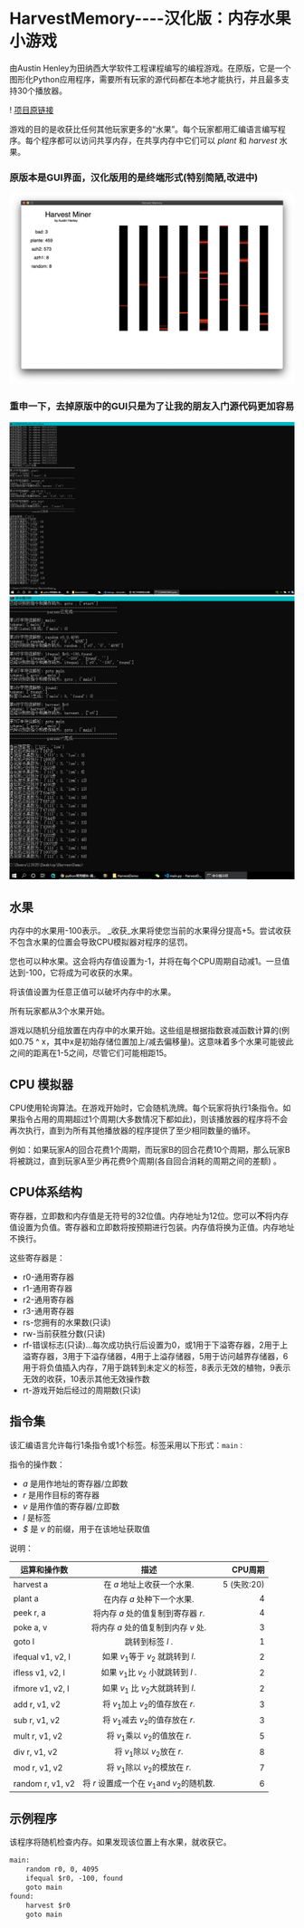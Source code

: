 # HarvestMemory----汉化版：内存水果小游戏

由Austin Henley为田纳西大学软件工程课程编写的编程游戏。在原版，它是一个图形化Python应用程序，需要所有玩家的源代码都在本地才能执行，并且最多支持30个播放器。

! [项目原链接](https://github.com/AZHenley/HarvestMemory)

游戏的目的是收获比任何其他玩家更多的“水果”。每个玩家都用汇编语言编写程序。每个程序都可以访问共享内存，在共享内存中它们可以 _plant_ 和 _harvest_ 水果。

### 原版本是GUI界面，汉化版用的是终端形式(特别简陋,改进中)
![(原版本)Harvest Memory的GUI](https://github.com/AZHenley/HarvestMemory/blob/master/screenshot.png)
### 重申一下，去掉原版中的GUI只是为了让我的朋友入门源代码更加容易
![(CLI)单玩家](./img/sigle&#32;player.png)
![(CLI)双玩家](img/mul-player.jpg)


## 水果

内存中的水果用-100表示​​。 _收获_水果将使您当前的水果得分提高+5。尝试收获不包含水果的位置会导致CPU模拟器对程序的惩罚。

您也可以种水果。这会将内存值设置为-1，并将在每个CPU周期自动减1。一旦值达到-100，它将成为可收获的水果。

将该值设置为任意正值可以破坏内存中的水果。

所有玩家都从3个水果开始。

游戏以随机分组放置在内存中的水果开始。这些组是根据指数衰减函数计算的(例如0.75 ^ x，其中x是初始存储位置加上/减去偏移量)。这意味着多个水果可能彼此之间的距离在1-5之间，尽管它们可能相距15。


## CPU 模拟器

CPU使用轮询算法。在游戏开始时，它会随机洗牌。每个玩家将执行1条指令。如果指令占用的周期超过1个周期(大多数情况下都如此)，则该播放器的程序将不会再次执行，直到为所有其他播放器的程序提供了至少相同数量的循环。

例如：如果玩家A的回合花费1个周期，而玩家B的回合花费10个周期，那么玩家B将被跳过，直到玩家A至少再花费9个周期(各自回合消耗的周期之间的差额) 。


## CPU体系结构

寄存器，立即数和内存值是无符号的32位值。内存地址为12位。您可以**不**将内存值设置为负值。寄存器和立即数将按预期进行包装。内存值将换为正值。内存地址不换行。

这些寄存器是：
* r0-通用寄存器
* r1-通用寄存器
* r2-通用寄存器
* r3-通用寄存器
* rs-您拥有的水果数(只读)
* rw-当前获胜分数(只读)
* rf-错误标志(只读)...每次成功执行后设置为0，或1用于下溢寄存器，2用于上溢寄存器，3用于下溢存储器，4用于上溢存储器，5用于访问越界存储器，6用于将负值插入内存，7用于跳转到未定义的标签，8表示无效的植物，9表示无效的收获，10表示其他无效操作数
* rt-游戏开始后经过的周期数(只读)


## 指令集

该汇编语言允许每行1条指令或1个标签。标签采用以下形式：`main：`

指令的操作数：

* _a_ 是用作地址的寄存器/立即数
* _r_ 是用作目标的寄存器
* _v_ 是用作值的寄存器/立即数
* _l_ 是标签
* _$_ 是 _v_ 的前缀，用于在该地址获取值

说明：

|运算和操作数|描述|CPU周期|
| ------------- |:-------------:| -----:|
| harvest a      | 在 _a_ 地址上收获一个水果. | 5 (失败:20) |
| plant a     | 在内存 _a_ 处种下一个水果.     |   4 |
| peek r, a | 将内存 _a_ 处的值复制到寄存器 _r_.  |    4 |
| poke a, v      | 将内存 _a_ 处的值复制到内存 _v_ 处. | 3 |
| goto l     | 跳转到标签 _l_ .      |   1 |
| ifequal v1, v2, l | 如果 _v_<sub>1</sub>等于 _v_<sub>2</sub> 就跳转到 _l_.  |    2 |
| ifless v1, v2, l      | 如果 _v_<sub>1</sub>比 _v_<sub>2</sub> 小就跳转到 _l_ . | 2 |
| ifmore v1, v2, l     | 如果 _v_<sub>1</sub> 比 _v_<sub>2</sub>大就跳转到 _l_.  |   2 |
| add r, v1, v2 |  将 _v_<sub>1</sub>加上 _v_<sub>2</sub>的值存放在 _r_.   |   3 |
| sub r, v1, v2      | 将 _v_<sub>1</sub>减去 _v_<sub>2</sub>的值存放在 _r_. | 3 |
| mult r, v1, v2     | 将 _v_<sub>1</sub>乘以 _v_<sub>2</sub>的值放在 _r_.  |   5 |
| div r, v1, v2 | 将 _v_<sub>1</sub>除以 _v_<sub>2</sub>放在 _r_.     |  8 |
| mod r, v1, v2      | 将 _v_<sub>1</sub>除以 _v_<sub>2</sub>的模放在 _r_. | 7 |
| random r, v1, v2     | 将 _r_ 设置成一个在 _v_<sub>1</sub>and _v_<sub>2</sub>的随机数.    |   6 |


## 示例程序

该程序将随机检查内存。如果发现该位置上有水果，就收获它。

    main:
        random r0, 0, 4095
        ifequal $r0, -100, found
        goto main
    found:
        harvest $r0
        goto main
